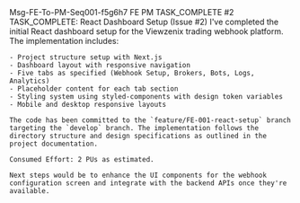 <message>
  <id>Msg-FE-To-PM-Seq001-f5g6h7</id>
  <sender>FE</sender>
  <recipient>PM</recipient>
  <type>TASK_COMPLETE</type>
  <related_issue>#2</related_issue>
  <subject>TASK_COMPLETE: React Dashboard Setup (Issue #2)</subject>
  <content>
    I've completed the initial React dashboard setup for the Viewzenix trading webhook platform. The implementation includes:

    - Project structure setup with Next.js
    - Dashboard layout with responsive navigation
    - Five tabs as specified (Webhook Setup, Brokers, Bots, Logs, Analytics)
    - Placeholder content for each tab section
    - Styling system using styled-components with design token variables
    - Mobile and desktop responsive layouts

    The code has been committed to the `feature/FE-001-react-setup` branch targeting the `develop` branch. The implementation follows the directory structure and design specifications as outlined in the project documentation.

    Consumed Effort: 2 PUs as estimated.

    Next steps would be to enhance the UI components for the webhook configuration screen and integrate with the backend APIs once they're available.
  </content>
</message> 